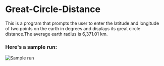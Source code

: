 # Great-Circle-Distance
This is a program that prompts the user to enter the latitude and longitude of two  points on the earth in degrees and displays its great circle distance.The average earth radius is 6,371.01 km.

### Here's a sample run:

![Sample run](https://user-images.githubusercontent.com/41565191/59520468-45b74280-8edf-11e9-8589-369ba0f3f214.PNG)
